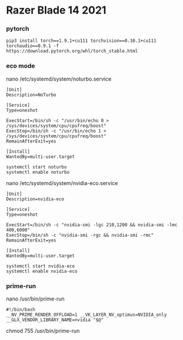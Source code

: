 
# Razer Blade 14 2021

### pytorch
```
pip3 install torch==1.9.1+cu111 torchvision==0.10.1+cu111 torchaudio==0.9.1 -f https://download.pytorch.org/whl/torch_stable.html
```


### eco mode
nano /etc/systemd/system/noturbo.service
```
[Unit]
Description=NoTurbo

[Service]
Type=oneshot

ExecStart=/bin/sh -c "/usr/bin/echo 0 > /sys/devices/system/cpu/cpufreq/boost"
ExecStop=/bin/sh -c "/usr/bin/echo 1 > /sys/devices/system/cpu/cpufreq/boost"
RemainAfterExit=yes

[Install]
WantedBy=multi-user.target
```
```
systemctl start noturbo
systemctl enable noturbo
```

nano /etc/systemd/system/nvidia-eco.service
```
[Unit]
Description=nvidia-eco

[Service]
Type=oneshot

ExecStart=/bin/sh -c "nvidia-smi -lgc 210,1200 && nvidia-smi -lmc 400,6000"
ExecStop=/bin/sh -c "nvidia-smi -rgc && nvidia-smi -rmc"
RemainAfterExit=yes

[Install]
WantedBy=multi-user.target
```
```
systemctl start nvidia-eco
systemctl enable nvidia-eco
```
### prime-run
nano /usr/bin/prime-run
```
#!/bin/bash
__NV_PRIME_RENDER_OFFLOAD=1 __VK_LAYER_NV_optimus=NVIDIA_only __GLX_VENDOR_LIBRARY_NAME=nvidia "$@"
```
chmod 755 /usr/bin/prime-run


